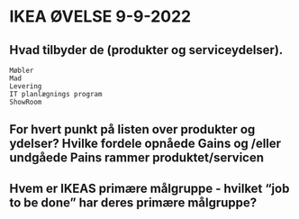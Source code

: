 # IKEA ØVELSE 9-9-2022

## Hvad tilbyder de (produkter og serviceydelser).

    Møbler
    Mad
    Levering
    IT planlægnings program
    ShowRoom


## For hvert punkt på listen over produkter og ydelser?  Hvilke fordele opnåede Gains og /eller undgåede Pains rammer produktet/servicen

## Hvem er IKEAS primære målgruppe - hvilket “job to be done” har deres primære målgruppe?